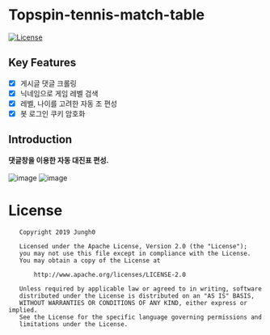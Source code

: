 # Topspin-tennis-match-table
[![License](https://img.shields.io/badge/License-Apache%202.0-blue.svg)](https://opensource.org/licenses/Apache-2.0)
</br>

## Key Features
- [x] 게시글 댓글 크롤링
- [x] 닉네임으로 게임 레벨 검색
- [x] 레벨, 나이를 고려한 자동 조 편성
- [x] 봇 로그인 쿠키 암호화 

## Introduction
**댓글창을 이용한 자동 대진표 편성.**<br>
<br>
![image](https://user-images.githubusercontent.com/8678595/72256406-782f4680-364c-11ea-83c0-6cf1d8e765f2.png)
![image](https://user-images.githubusercontent.com/8678595/72256453-99903280-364c-11ea-99eb-c228d45d35b2.png)



# License

```
   Copyright 2019 Jungh0

   Licensed under the Apache License, Version 2.0 (the "License");
   you may not use this file except in compliance with the License.
   You may obtain a copy of the License at

       http://www.apache.org/licenses/LICENSE-2.0

   Unless required by applicable law or agreed to in writing, software
   distributed under the License is distributed on an "AS IS" BASIS,
   WITHOUT WARRANTIES OR CONDITIONS OF ANY KIND, either express or implied.
   See the License for the specific language governing permissions and
   limitations under the License.
```
